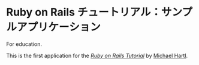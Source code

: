 # Ruby on Rails チュートリアル：サンプルアプリケーション
For education.

This is the first application for the
[*Ruby on Rails Tutorial*](http://railstutorial.jp/)
by [Michael Hartl](http://michaelhartl.com/).
